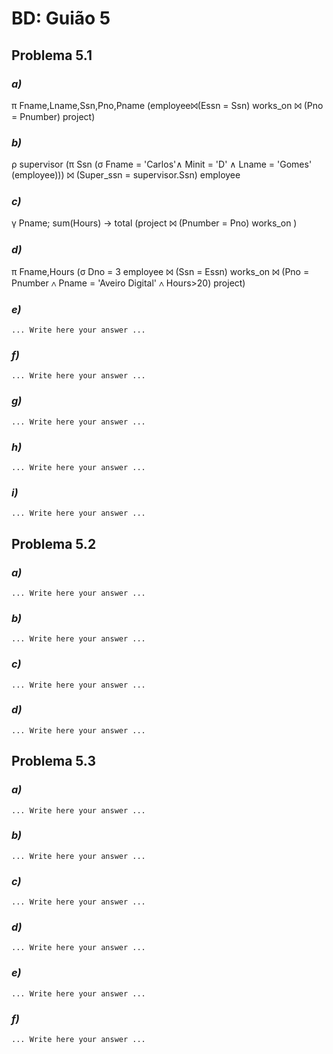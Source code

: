 # BD: Guião 5


## ​Problema 5.1
 
### *a)*


π Fname,Lname,Ssn,Pno,Pname (employee⨝(Essn = Ssn) works_on ⨝ (Pno = Pnumber) project)


### *b)* 

ρ supervisor (π Ssn (σ Fname = 'Carlos'∧ Minit = 'D' ∧ Lname = 'Gomes' (employee))) ⨝ (Super_ssn = supervisor.Ssn) employee


### *c)* 

γ Pname; sum(Hours) -> total (project ⨝ (Pnumber = Pno) works_on )


### *d)* 

π Fname,Hours (σ Dno = 3 employee ⨝ (Ssn = Essn) works_on ⨝ (Pno = Pnumber ∧ Pname = 'Aveiro Digital' ∧ Hours>20) project)

### *e)* 

```
... Write here your answer ...
```


### *f)* 

```
... Write here your answer ...
```


### *g)* 

```
... Write here your answer ...
```


### *h)* 

```
... Write here your answer ...
```


### *i)* 

```
... Write here your answer ...
```


## ​Problema 5.2

### *a)*

```
... Write here your answer ...
```

### *b)* 

```
... Write here your answer ...
```


### *c)* 

```
... Write here your answer ...
```


### *d)* 

```
... Write here your answer ...
```


## ​Problema 5.3

### *a)*

```
... Write here your answer ...
```

### *b)* 

```
... Write here your answer ...
```


### *c)* 

```
... Write here your answer ...
```


### *d)* 

```
... Write here your answer ...
```

### *e)* 

```
... Write here your answer ...
```

### *f)* 

```
... Write here your answer ...
```

